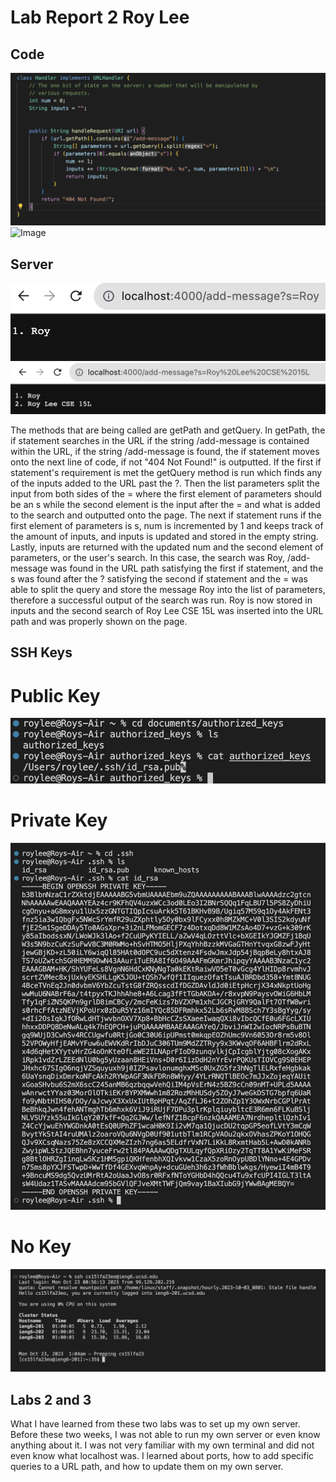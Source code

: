 # **Lab Report 2 Roy Lee**


## Code
![Image](searchservercode.png)
![Image](searchservercod2.png)
## Server
![Image](searchserver.png)
![Image](searchserver1.png)

The methods that are being called are getPath and getQuery. In getPath, the if statement searches in the URL if the string /add-message is contained within the URL, if the string /add-message is found, the if statement moves onto the next line of code, if not "404 Not Found!" is outputted. If the first if statement's requirement is met the getQuery method is run which finds any of the inputs added to the URL past the ?. Then the list parameters split the input from both sides of the = where the first element of parameters should be an s while the second element is the input after the = and what is added to the search and outputted onto the page. The next if statement runs if the first element of parameters is s, num is incremented by 1 and keeps track of the amount of inputs, and inputs is updated and stored in the empty string. Lastly, inputs are returned with the updated num and the second element of parameters, or the user's search. In this case, the search was Roy, /add-message was found in the URL path satisfying the first if statement, and the s was found after the ? satisfying the second if statement and the = was able to split the query and store the message Roy into the list of parameters, therefore a successful output of the search was run. Roy is now stored in inputs and the second search of Roy Lee CSE 15L was inserted into the URL path and was properly shown on the page.

## SSH Keys
# Public Key
![Image](publickey.png)
# Private Key
![Image](sshprivate.png)
# No Key
![Image](sshrun.png)


## Labs 2 and 3
What I have learned from these two labs was to set up my own server. Before these two weeks, I was not able to run my own server or even know anything about it. I was not very familiar with my own terminal and did not even know what localhost was. I learned about ports, how to add specific queries to a URL path, and how to update them on my own server. 
